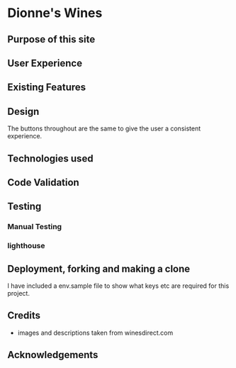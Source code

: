 # Dionne's Wines

## Purpose of this site

## User Experience


## Existing Features

## Design

The buttons throughout are the same to give the user a consistent experience.

## Technologies used

## Code Validation

## Testing

### Manual Testing

### lighthouse

## Deployment, forking and making a clone

I have included a env.sample file to show what keys etc are required for this project.

## Credits

- images and descriptions taken from winesdirect.com

## Acknowledgements